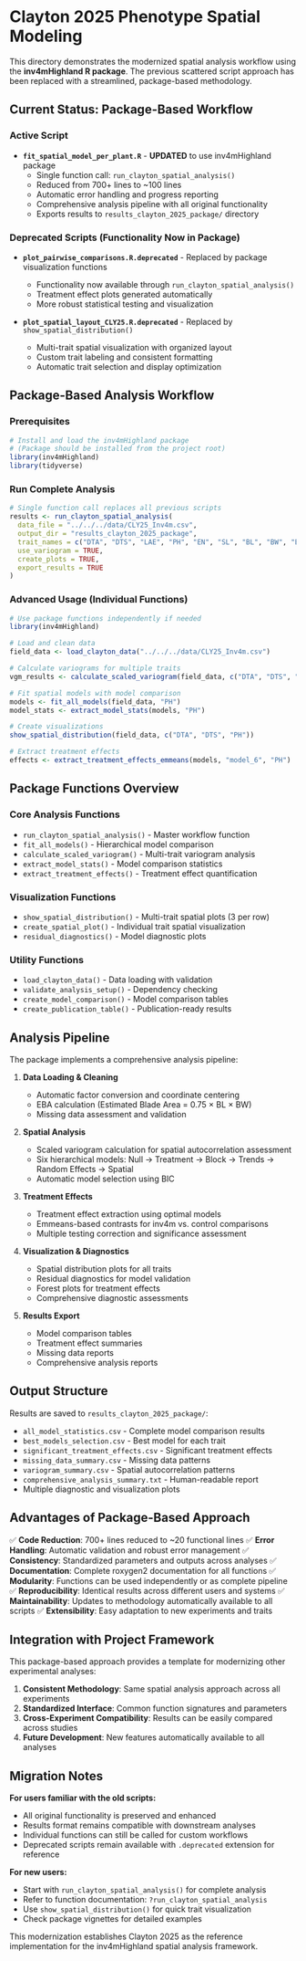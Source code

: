 # Clayton 2025 Phenotype Spatial Modeling

This directory demonstrates the modernized spatial analysis workflow using the **inv4mHighland R package**. The previous scattered script approach has been replaced with a streamlined, package-based methodology.

## Current Status: Package-Based Workflow

### Active Script

- **`fit_spatial_model_per_plant.R`** - **UPDATED** to use inv4mHighland package
  - Single function call: `run_clayton_spatial_analysis()`
  - Reduced from 700+ lines to ~100 lines
  - Automatic error handling and progress reporting
  - Comprehensive analysis pipeline with all original functionality
  - Exports results to `results_clayton_2025_package/` directory

### Deprecated Scripts (Functionality Now in Package)

- **`plot_pairwise_comparisons.R.deprecated`** - Replaced by package visualization functions
  - Functionality now available through `run_clayton_spatial_analysis()`
  - Treatment effect plots generated automatically
  - More robust statistical testing and visualization

- **`plot_spatial_layout_CLY25.R.deprecated`** - Replaced by `show_spatial_distribution()`
  - Multi-trait spatial visualization with organized layout
  - Custom trait labeling and consistent formatting
  - Automatic trait selection and display optimization

## Package-Based Analysis Workflow

### Prerequisites

```r
# Install and load the inv4mHighland package
# (Package should be installed from the project root)
library(inv4mHighland)
library(tidyverse)
```

### Run Complete Analysis

```r
# Single function call replaces all previous scripts
results <- run_clayton_spatial_analysis(
  data_file = "../../../data/CLY25_Inv4m.csv",
  output_dir = "results_clayton_2025_package",
  trait_names = c("DTA", "DTS", "LAE", "PH", "EN", "SL", "BL", "BW", "EBA"),
  use_variogram = TRUE,
  create_plots = TRUE,
  export_results = TRUE
)
```

### Advanced Usage (Individual Functions)

```r
# Use package functions independently if needed
library(inv4mHighland)

# Load and clean data
field_data <- load_clayton_data("../../../data/CLY25_Inv4m.csv")

# Calculate variograms for multiple traits
vgm_results <- calculate_scaled_variogram(field_data, c("DTA", "DTS", "PH"))

# Fit spatial models with model comparison
models <- fit_all_models(field_data, "PH")
model_stats <- extract_model_stats(models, "PH")

# Create visualizations
show_spatial_distribution(field_data, c("DTA", "DTS", "PH"))

# Extract treatment effects
effects <- extract_treatment_effects_emmeans(models, "model_6", "PH")
```

## Package Functions Overview

### Core Analysis Functions
- `run_clayton_spatial_analysis()` - Master workflow function
- `fit_all_models()` - Hierarchical model comparison  
- `calculate_scaled_variogram()` - Multi-trait variogram analysis
- `extract_model_stats()` - Model comparison statistics
- `extract_treatment_effects()` - Treatment effect quantification

### Visualization Functions
- `show_spatial_distribution()` - Multi-trait spatial plots (3 per row)
- `create_spatial_plot()` - Individual trait spatial visualization
- `residual_diagnostics()` - Model diagnostic plots

### Utility Functions
- `load_clayton_data()` - Data loading with validation
- `validate_analysis_setup()` - Dependency checking
- `create_model_comparison()` - Model comparison tables
- `create_publication_table()` - Publication-ready results

## Analysis Pipeline

The package implements a comprehensive analysis pipeline:

1. **Data Loading & Cleaning**
   - Automatic factor conversion and coordinate centering
   - EBA calculation (Estimated Blade Area = 0.75 × BL × BW)
   - Missing data assessment and validation

2. **Spatial Analysis**
   - Scaled variogram calculation for spatial autocorrelation assessment
   - Six hierarchical models: Null → Treatment → Block → Trends → Random Effects → Spatial
   - Automatic model selection using BIC

3. **Treatment Effects**
   - Treatment effect extraction using optimal models
   - Emmeans-based contrasts for inv4m vs. control comparisons
   - Multiple testing correction and significance assessment

4. **Visualization & Diagnostics**
   - Spatial distribution plots for all traits
   - Residual diagnostics for model validation
   - Forest plots for treatment effects
   - Comprehensive diagnostic assessments

5. **Results Export**
   - Model comparison tables
   - Treatment effect summaries
   - Missing data reports
   - Comprehensive analysis reports

## Output Structure

Results are saved to `results_clayton_2025_package/`:
- `all_model_statistics.csv` - Complete model comparison results
- `best_models_selection.csv` - Best model for each trait
- `significant_treatment_effects.csv` - Significant treatment effects
- `missing_data_summary.csv` - Missing data patterns
- `variogram_summary.csv` - Spatial autocorrelation patterns
- `comprehensive_analysis_summary.txt` - Human-readable report
- Multiple diagnostic and visualization plots

## Advantages of Package-Based Approach

✅ **Code Reduction**: 700+ lines reduced to ~20 functional lines
✅ **Error Handling**: Automatic validation and robust error management
✅ **Consistency**: Standardized parameters and outputs across analyses
✅ **Documentation**: Complete roxygen2 documentation for all functions
✅ **Modularity**: Functions can be used independently or as complete pipeline
✅ **Reproducibility**: Identical results across different users and systems
✅ **Maintainability**: Updates to methodology automatically available to all scripts
✅ **Extensibility**: Easy adaptation to new experiments and traits

## Integration with Project Framework

This package-based approach provides a template for modernizing other experimental analyses:

1. **Consistent Methodology**: Same spatial analysis approach across all experiments
2. **Standardized Interface**: Common function signatures and parameters
3. **Cross-Experiment Compatibility**: Results can be easily compared across studies
4. **Future Development**: New features automatically available to all analyses

## Migration Notes

**For users familiar with the old scripts:**
- All original functionality is preserved and enhanced
- Results format remains compatible with downstream analyses
- Individual functions can still be called for custom workflows
- Deprecated scripts remain available with `.deprecated` extension for reference

**For new users:**
- Start with `run_clayton_spatial_analysis()` for complete analysis
- Refer to function documentation: `?run_clayton_spatial_analysis`
- Use `show_spatial_distribution()` for quick trait visualization
- Check package vignettes for detailed examples

This modernization establishes Clayton 2025 as the reference implementation for the inv4mHighland spatial analysis framework.